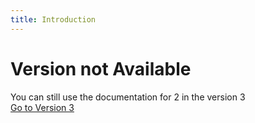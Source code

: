 ```yaml
---
title: Introduction
---
```


# Version not Available
You can still use the documentation for 2 in the version 3  
[Go to Version 3](/3xx/)
